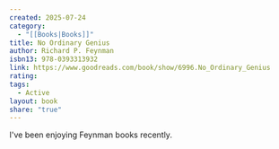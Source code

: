 ```yaml
---
created: 2025-07-24
category:
  - "[[Books|Books]]"
title: No Ordinary Genius
author: Richard P. Feynman
isbn13: 978-0393313932
link: https://www.goodreads.com/book/show/6996.No_Ordinary_Genius
rating: 
tags:
  - Active
layout: book
share: "true"
---
```

I've been enjoying Feynman books recently.